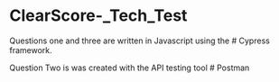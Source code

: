# ClearScore-_Tech_Test

Questions one and three are written in Javascript using the # Cypress framework.

Question Two is was created with the API testing tool # Postman
